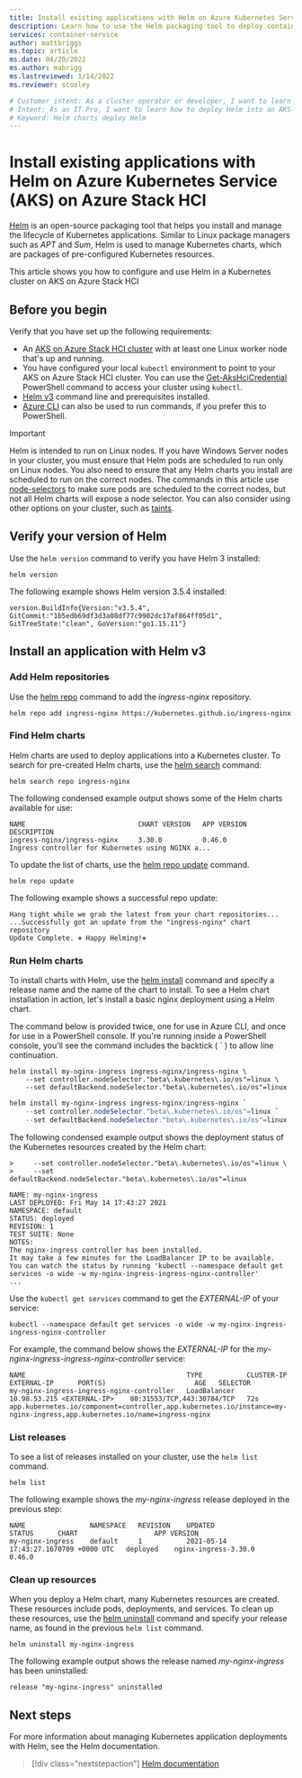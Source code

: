 ```yaml
---
title: Install existing applications with Helm on Azure Kubernetes Service on Azure Stack HCI
description: Learn how to use the Helm packaging tool to deploy containers on Azure Kubernetes Service on Azure Stack HCI clusters
services: container-service
author: mattbriggs
ms.topic: article
ms.date: 04/20/2022
ms.author: mabrigg 
ms.lastreviewed: 1/14/2022
ms.reviewer: scooley

# Customer intent: As a cluster operator or developer, I want to learn how to deploy Helm into an AKS-HCI cluster and then install and manage applications using Helm charts.
# Intent: As an IT Pro, I want to learn how to deploy Helm into an AKS-HCI cluster so that I can use Helm charts to install and manage applications.
# Keyword: Helm charts deploy Helm
---
```


# Install existing applications with Helm on Azure Kubernetes Service (AKS) on Azure Stack HCI

[Helm][helm] is an open-source packaging tool that helps you install and manage the lifecycle of Kubernetes applications. Similar to Linux package managers such as *APT* and *Sum*, Helm is used to manage Kubernetes charts, which are packages of pre-configured Kubernetes resources.

This article shows you how to configure and use Helm in a Kubernetes cluster on AKS on Azure Stack HCI 

## Before you begin

Verify that you have set up the following requirements:

* An [AKS on Azure Stack HCI cluster](./setup.md) with at least one Linux worker node that's up and running.
* You have configured your local `kubectl` environment to point to your AKS on Azure Stack HCI cluster. You can use the [Get-AksHciCredential](./reference/ps/get-akshcicredential.md) PowerShell command to access your cluster using `kubectl`.
* [Helm v3](https://helm.sh/docs/intro/install/) command line and prerequisites installed.
* [Azure CLI](/cli/azure/install-azure-cli) can also be used to run commands, if you prefer this to PowerShell.

> [!IMPORTANT]
> Helm is intended to run on Linux nodes. If you have Windows Server nodes in your cluster, you must ensure that Helm pods are scheduled to run only on Linux nodes. You also need to ensure that any Helm charts you install are scheduled to run on the correct nodes. The commands in this article use [node-selectors](./adapt-apps-mixed-os-clusters.md#node-selector) to make sure pods are scheduled to the correct nodes, but not all Helm charts will expose a node selector. You can also consider using other options on your cluster, such as [taints](./adapt-apps-mixed-os-clusters.md#taints-and-tolerations).

## Verify your version of Helm

Use the `helm version` command to verify you have Helm 3 installed:

```console
helm version
```

The following example shows Helm version 3.5.4 installed:

```output
version.BuildInfo{Version:"v3.5.4", GitCommit:"1b5edb69df3d3a08df77c9902dc17af864ff05d1", GitTreeState:"clean", GoVersion:"go1.15.11"}
```

## Install an application with Helm v3

### Add Helm repositories

Use the [helm repo][helm-repo-add] command to add the *ingress-nginx* repository.

```console
helm repo add ingress-nginx https://kubernetes.github.io/ingress-nginx
```

### Find Helm charts

Helm charts are used to deploy applications into a Kubernetes cluster. To search for pre-created Helm charts, use the [helm search][helm-search] command:

```console
helm search repo ingress-nginx
```

The following condensed example output shows some of the Helm charts available for use:

```output
NAME                            CHART VERSION   APP VERSION     DESCRIPTION                                       
ingress-nginx/ingress-nginx     3.30.0          0.46.0          Ingress controller for Kubernetes using NGINX a...
```

To update the list of charts, use the [helm repo update][helm-repo-update] command.

```console
helm repo update
```

The following example shows a successful repo update:

```output
Hang tight while we grab the latest from your chart repositories...
...Successfully got an update from the "ingress-nginx" chart repository
Update Complete. ⎈ Happy Helming!⎈
```

### Run Helm charts

To install charts with Helm, use the [helm install][helm-install-command] command and specify a release name and the name of the chart to install. To see a Helm chart installation in action, let's install a basic nginx deployment using a Helm chart.

The command below is provided twice, one for use in Azure CLI, and once for use in a PowerShell console. If you're running inside a PowerShell console, you'll see the command includes the backtick ( ` ) to allow line continuation.

```console
helm install my-nginx-ingress ingress-nginx/ingress-nginx \
    --set controller.nodeSelector."beta\.kubernetes\.io/os"=linux \
    --set defaultBackend.nodeSelector."beta\.kubernetes\.io/os"=linux
```

```powershell
helm install my-nginx-ingress ingress-nginx/ingress-nginx `
    --set controller.nodeSelector."beta\.kubernetes\.io/os"=linux `
    --set defaultBackend.nodeSelector."beta\.kubernetes\.io/os"=linux
```

The following condensed example output shows the deployment status of the Kubernetes resources created by the Helm chart:

```output
>     --set controller.nodeSelector."beta\.kubernetes\.io/os"=linux \
>     --set defaultBackend.nodeSelector."beta\.kubernetes\.io/os"=linux

NAME: my-nginx-ingress
LAST DEPLOYED: Fri May 14 17:43:27 2021
NAMESPACE: default
STATUS: deployed
REVISION: 1
TEST SUITE: None
NOTES:
The nginx-ingress controller has been installed.
It may take a few minutes for the LoadBalancer IP to be available.
You can watch the status by running 'kubectl --namespace default get services -o wide -w my-nginx-ingress-ingress-nginx-controller'
...
```

Use the `kubectl get services` command to get the *EXTERNAL-IP* of your service:

```console
kubectl --namespace default get services -o wide -w my-nginx-ingress-ingress-nginx-controller
```

For example, the command below shows the *EXTERNAL-IP* for the *my-nginx-ingress-ingress-nginx-controller* service:

```output
NAME                                        TYPE           CLUSTER-IP   EXTERNAL-IP      PORT(S)                      AGE   SELECTOR
my-nginx-ingress-ingress-nginx-controller   LoadBalancer   10.98.53.215 <EXTERNAL-IP>    80:31553/TCP,443:30784/TCP   72s   app.kubernetes.io/component=controller,app.kubernetes.io/instance=my-nginx-ingress,app.kubernetes.io/name=ingress-nginx
```

### List releases

To see a list of releases installed on your cluster, use the `helm list` command.

```console
helm list
```

The following example shows the *my-nginx-ingress* release deployed in the previous step:

```output
NAME            	NAMESPACE	REVISION	UPDATED                             	STATUS  	CHART               	APP VERSION
my-nginx-ingress	default  	1       	2021-05-14 17:43:27.1670709 +0000 UTC	deployed	nginx-ingress-3.30.0	0.46.0 
```

### Clean up resources

When you deploy a Helm chart, many Kubernetes resources are created. These resources include pods, deployments, and services. To clean up these resources, use the [helm uninstall][helm-cleanup] command and specify your release name, as found in the previous `helm list` command.

```console
helm uninstall my-nginx-ingress
```

The following example output shows the release named *my-nginx-ingress* has been uninstalled:

```output
release "my-nginx-ingress" uninstalled
```

## Next steps

For more information about managing Kubernetes application deployments with Helm, see the Helm documentation.

> [!div class="nextstepaction"]
> [Helm documentation][helm-documentation]

<!-- LINKS - external -->
[helm]: https://github.com/kubernetes/helm/
[helm-cleanup]: https://helm.sh/docs/intro/using_helm/#helm-uninstall-uninstalling-a-release
[helm-documentation]: https://helm.sh/docs/
[helm-install]: https://helm.sh/docs/intro/install/
[helm-install-command]: https://helm.sh/docs/intro/using_helm/#helm-install-installing-a-package
[helm-repo-add]: https://helm.sh/docs/intro/quickstart/#initialize-a-helm-chart-repository
[helm-search]: https://helm.sh/docs/intro/using_helm/#helm-search-finding-charts
[helm-repo-update]: https://helm.sh/docs/intro/using_helm/#helm-repo-working-with-repositories
            
<!-- LINKS - internal -->
[node-selectors]: adapt-apps-mixed-os-clusters.md#node-selector
[taints]: adapt-apps-mixed-os-clusters.md#taints-and-tolerations